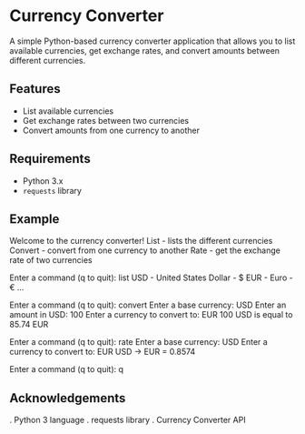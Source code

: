 # Currency Converter

A simple Python-based currency converter application that allows you to list available currencies, get exchange rates, and convert amounts between different currencies.

## Features

- List available currencies
- Get exchange rates between two currencies
- Convert amounts from one currency to another

## Requirements

- Python 3.x
- `requests` library

## Example

Welcome to the currency converter!
List - lists the different currencies
Convert - convert from one currency to another
Rate - get the exchange rate of two currencies

Enter a command (q to quit): list
USD - United States Dollar - $
EUR - Euro - €
...

Enter a command (q to quit): convert
Enter a base currency: USD
Enter an amount in USD: 100
Enter a currency to convert to: EUR
100 USD is equal to 85.74 EUR

Enter a command (q to quit): rate
Enter a base currency: USD
Enter a currency to convert to: EUR
USD -> EUR = 0.8574

Enter a command (q to quit): q

## Acknowledgements

. Python 3 language
. requests library
. Currency Converter API
